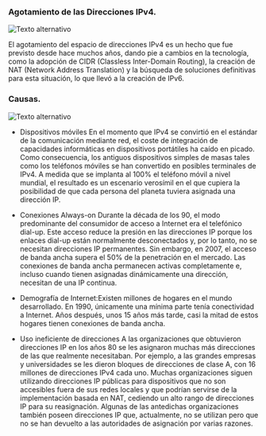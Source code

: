 ### Agotamiento de las Direcciones IPv4.

![Texto alternativo](https://upload.wikimedia.org/wikipedia/commons/thumb/b/b0/Demografia_en_internet.png/150px-Demografia_en_internet.png)


El agotamiento del espacio de direcciones IPv4 es un hecho que fue previsto desde hace muchos años, dando pie a cambios en la tecnología, como la adopción de CIDR (Classless Inter-Domain Routing), la creación de NAT (Network Address Translation) y la búsqueda de soluciones definitivas para esta situación, lo que llevó a la creación de IPv6.

### Causas.

![Texto alternativo](https://upload.wikimedia.org/wikipedia/commons/thumb/9/9e/Clase_direcciones_IP.png/300px-Clase_direcciones_IP.png)


* Dispositivos móviles
En el momento que IPv4 se convirtió en el estándar de la comunicación mediante red, el coste de integración de capacidades informáticas en dispositivos portátiles ha caído en picado. Como consecuencia, los antiguos dispositivos simples de masas tales como los teléfonos móviles se han convertido en posibles terminales de IPv4. A medida que se implanta al 100% el teléfono móvil a nivel mundial, el resultado es un escenario verosímil en el que cupiera la posibilidad de que cada persona del planeta tuviera asignada una dirección IP.

* Conexiones Always-on
Durante la década de los 90, el modo predominante del consumidor de acceso a Internet era el telefónico dial-up. Este acceso reduce la presión en las direcciones IP porque los enlaces dial-up están normalmente desconectados y, por lo tanto, no se necesitan direcciones IP permanentes. Sin embargo, en 2007, el acceso de banda ancha supera el 50% de la penetración en el mercado. Las conexiones de banda ancha permanecen activas completamente e, incluso cuando tienen asignadas dinámicamente una dirección, necesitan de una IP continua.

* Demografía de Internet:Existen millones de hogares en el mundo desarrollado. En 1990, únicamente una mínima parte tenía conectividad a Internet. Años después, unos 15 años más tarde, casi la mitad de estos hogares tienen conexiones de banda ancha.

* Uso ineficiente de direcciones
A las organizaciones que obtuvieron direcciones IP en los años 80 se les asignaron muchas más direcciones de las que realmente necesitaban. Por ejemplo, a las grandes empresas y universidades se les dieron bloques de direcciones de clase A, con 16 millones de direcciones IPv4 cada uno. Muchas organizaciones siguen utilizando direcciones IP públicas para dispositivos que no son accesibles fuera de sus redes locales y que podrían servirse de la implementación basada en NAT, cediendo un alto rango de direcciones IP para su reasignación. Algunas de las antedichas organizaciones también poseen direcciones IP que, actualmente, no se utilizan pero que no se han devuelto a las autoridades de asignación por varias razones.

